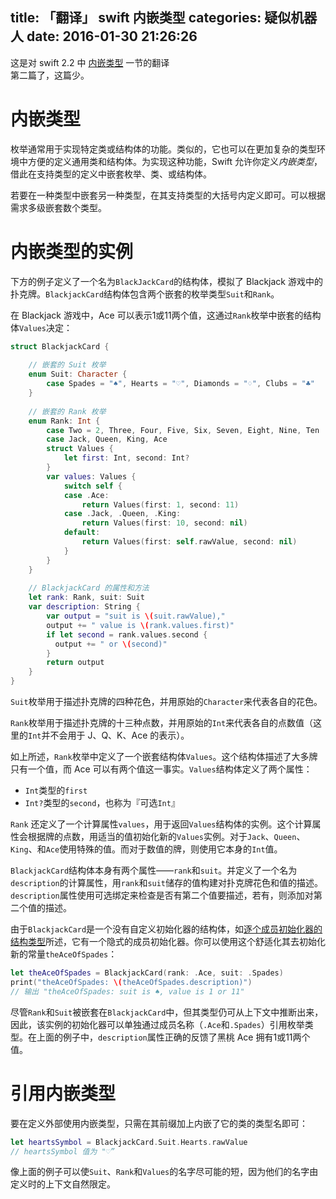 title: 「翻译」 swift 内嵌类型
categories: 疑似机器人
date: 2016-01-30 21:26:26
---

这是对 swift 2.2 中 [内嵌类型](https://developer.apple.com/library/prerelease/ios/documentation/Swift/Conceptual/Swift_Programming_Language/NestedTypes.html#//apple_ref/doc/uid/TP40014097-CH23-ID242) 一节的翻译  
第二篇了，这篇少。

# 内嵌类型

枚举通常用于实现特定类或结构体的功能。类似的，它也可以在更加复杂的类型环境中方便的定义通用类和结构体。为实现这种功能，Swift 允许你定义*内嵌类型*，借此在支持类型的定义中嵌套枚举、类、或结构体。

若要在一种类型中嵌套另一种类型，在其支持类型的大括号内定义即可。可以根据需求多级嵌套数个类型。

# 内嵌类型的实例

下方的例子定义了一个名为`BlackJackCard`的结构体，模拟了 Blackjack 游戏中的扑克牌。`BlackjackCard`结构体包含两个嵌套的枚举类型`Suit`和`Rank`。

在 Blackjack 游戏中，Ace 可以表示1或11两个值，这通过`Rank`枚举中嵌套的结构体`Values`决定：

``` swift
struct BlackjackCard {
    
    // 嵌套的 Suit 枚举
    enum Suit: Character {
        case Spades = "♠", Hearts = "♡", Diamonds = "♢", Clubs = "♣"
    }
    
    // 嵌套的 Rank 枚举
    enum Rank: Int {
        case Two = 2, Three, Four, Five, Six, Seven, Eight, Nine, Ten
        case Jack, Queen, King, Ace
        struct Values {
            let first: Int, second: Int?
        }
        var values: Values {
            switch self {
            case .Ace:
                return Values(first: 1, second: 11)
            case .Jack, .Queen, .King:
                return Values(first: 10, second: nil)
            default:
                return Values(first: self.rawValue, second: nil)
            }
        }
    }
    
    // BlackjackCard 的属性和方法
    let rank: Rank, suit: Suit
    var description: String {
        var output = "suit is \(suit.rawValue),"
        output += " value is \(rank.values.first)"
        if let second = rank.values.second {
          output += " or \(second)"
        }
        return output
    }
}
```

`Suit`枚举用于描述扑克牌的四种花色，并用原始的`Character`来代表各自的花色。

`Rank`枚举用于描述扑克牌的十三种点数，并用原始的`Int`来代表各自的点数值（这里的`Int`并不会用于 J、Q、K、Ace 的表示）。

如上所述，`Rank`枚举中定义了一个嵌套结构体`Values`。这个结构体描述了大多牌只有一个值，而 Ace 可以有两个值这一事实。`Values`结构体定义了两个属性：

- `Int`类型的`first`
- `Int?`类型的`second`，也称为『可选`Int`』

`Rank` 还定义了一个计算属性`values`，用于返回`Values`结构体的实例。这个计算属性会根据牌的点数，用适当的值初始化新的`Values`实例。对于`Jack`、`Queen`、`King`、和`Ace`使用特殊的值。而对于数值的牌，则使用它本身的`Int`值。

`BlackjackCard`结构体本身有两个属性——`rank`和`suit`。并定义了一个名为`description`的计算属性，用`rank`和`suit`储存的值构建对扑克牌花色和值的描述。`description`属性使用可选绑定来检查是否有第二个值要描述，若有，则添加对第二个值的描述。

由于`BlackjackCard`是一个没有自定义初始化器的结构体，如[逐个成员初始化器的结构类型]()所述，它有一个隐式的成员初始化器。你可以使用这个舒适化其去初始化新的常量`theAceOfSpades`：

``` swift
let theAceOfSpades = BlackjackCard(rank: .Ace, suit: .Spades)
print("theAceOfSpades: \(theAceOfSpades.description)")
// 输出 "theAceOfSpades: suit is ♠, value is 1 or 11"
```

尽管`Rank`和`Suit`被嵌套在`BlackjackCard`中，但其类型仍可从上下文中推断出来，因此，该实例的初始化器可以单独通过成员名称（`.Ace`和`.Spades`）引用枚举类型。在上面的例子中，`description`属性正确的反馈了黑桃 Ace 拥有1或11两个值。

# 引用内嵌类型

要在定义外部使用内嵌类型，只需在其前缀加上内嵌了它的类的类型名即可：

``` swift
let heartsSymbol = BlackjackCard.Suit.Hearts.rawValue
// heartsSymbol 值为 "♡”
```

像上面的例子可以使`Suit`、`Rank`和`Values`的名字尽可能的短，因为他们的名字由定义时的上下文自然限定。













